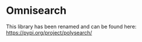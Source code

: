 # Omnisearch

This library has been renamed and can be found here: https://pypi.org/project/polysearch/